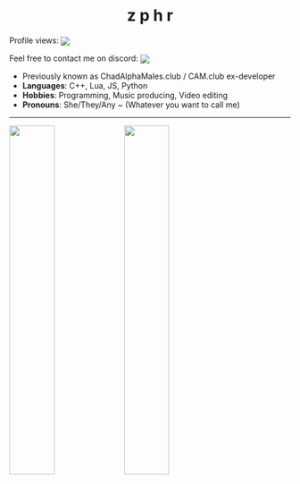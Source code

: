 <h1 align="center">z p h r</h1>
Profile views: <a href="#"><img align="center" src="https://komarev.com/ghpvc/?username=zphrus&style=flat-square&color=141321"></a>

Feel free to contact me on discord: <a href="#"><img align="center" src="https://img.shields.io/badge/Discord-zphr%230365-f34b7d?logo=discord&logoColor=f34b7d&labelColor=141321&style=flat-square"></a>

- Previously known as ChadAlphaMales.club / CAM.club ex-developer
- **Languages**: C++, Lua, JS, Python
- **Hobbies**: Programming, Music producing, Video editing
- **Pronouns**: She/They/Any ~ (Whatever you want to call me)

---

<p float="center">
<img style="width:40%" align="center" src="https://github-readme-stats.vercel.app/api?username=zphrus&theme=radical&show_icons=true&hide_border=true&count_private=true">
<img style="width:40%" align="center" src="https://github-readme-stats.vercel.app/api/top-langs/?username=zphrus&theme=radical&show_icons=true&hide_border=true&layout=compact">
</p>
